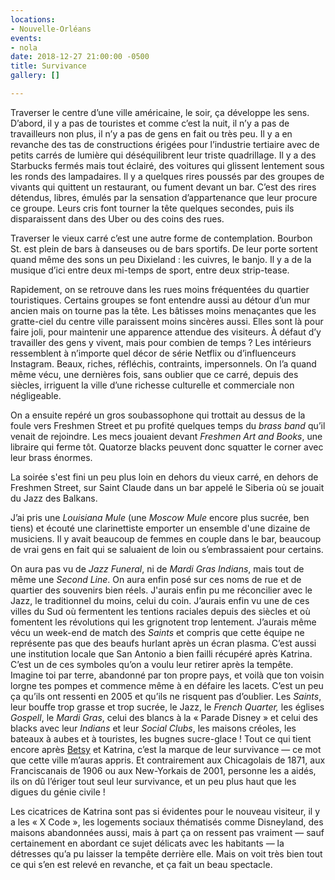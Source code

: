 ```yaml
---
locations:
- Nouvelle-Orléans
events:
- nola
date: 2018-12-27 21:00:00 -0500
title: Survivance
gallery: []

---
```

Traverser le centre d’une ville américaine, le soir, ça développe les sens. D’abord, il y a pas de touristes et comme c’est la nuit, il n’y a pas de travailleurs non plus, il n’y a pas de gens en fait ou très peu. Il y a en revanche des tas de constructions érigées pour l’industrie tertiaire avec de petits carrés de lumière qui déséquilibrent leur triste quadrillage.
Il y a des Starbucks fermés mais tout éclairé, des voitures qui glissent lentement sous les ronds des lampadaires. Il y a quelques rires poussés par des groupes de vivants qui quittent un restaurant, ou fument devant un bar. C’est des rires détendus, libres, émulés par la sensation d’appartenance que leur procure ce groupe. Leurs cris font tourner la tête quelques secondes, puis ils disparaissent dans des Uber ou des coins des rues.

Traverser le vieux carré c’est une autre forme de contemplation. Bourbon St. est plein de bars à danseuses ou de bars sportifs. De leur porte sortent quand  même des sons un peu Dixieland : les cuivres, le banjo. Il y a de la musique d’ici entre deux mi-temps de sport, entre deux strip-tease. 

Rapidement, on se retrouve dans les rues moins fréquentées du quartier touristiques. Certains groupes se font entendre aussi au détour d’un mur ancien mais on tourne pas la tête.
Les bâtisses moins menaçantes que les gratte-ciel du centre ville paraissent moins sincères aussi. Elles sont là pour faire joli, pour maintenir une apparence attendue des visiteurs. À défaut d’y travailler des gens y vivent, mais pour combien de temps ? Les intérieurs ressemblent à n’importe quel décor de série Netflix ou d’influenceurs Instagram. Beaux, riches, réfléchis, contraints, impersonnels. 
On l’a quand même vécu, une dernières fois, sans oublier que ce carré, depuis des siècles, irriguent la ville d’une richesse culturelle et commerciale non négligeable.

On a ensuite repéré un gros soubassophone qui trottait au dessus de la foule vers Freshmen Street et pu profité quelques temps du _brass band_ qu’il venait de rejoindre. Les mecs jouaient devant _Freshmen Art and Books_, une libraire qui ferme tôt. Quatorze blacks peuvent donc squatter le corner avec leur brass énormes.

La soirée s'est fini un peu plus loin en dehors du vieux carré, en dehors de Freshmen Street, sur Saint Claude dans un bar appelé le Siberia où se jouait du Jazz des Balkans. 

J’ai pris une _Louisiana Mule_ (une _Moscow Mule_ encore plus sucrée, ben tiens) et écouté une clarinettiste emporter un ensemble d'une dizaine de musiciens. Il y avait beaucoup de femmes en couple dans le bar, beaucoup de vrai gens en fait qui se saluaient de loin ou s’embrassaient pour certains. 

On aura pas vu de _Jazz Funeral_, ni de _Mardi Gras Indians_, mais tout de même une _Second Line_. 
On aura enfin posé sur ces noms de rue et de quartier des souvenirs bien réels. J'aurais enfin pu me réconcilier avec le Jazz, le traditionnel du moins, celui du coin. J’aurais enfin vu une de ces villes du Sud où fermentent les tentions raciales depuis des siècles et où fomentent les révolutions qui les grignotent trop lentement. J’aurais même vécu un week-end de match des _Saints_ et compris que  cette équipe ne représente pas que des beaufs hurlant après un écran plasma. C’est aussi une institution locale que San Antonio a bien failli récupéré après Katrina. C’est un de ces symboles qu’on a voulu leur retirer après la tempête. 
Imagine toi par terre, abandonné par ton propre pays, et voilà que ton voisin lorgne tes pompes et commence même à en défaire les lacets. C’est un peu ça qu’ils ont ressenti en 2005 et qu’ils ne risquent pas d’oublier. 
Les _Saints_, leur bouffe trop grasse et trop sucrée, le Jazz, le _French Quarter,_ les églises _Gospell_, le _Mardi Gras_, celui des blancs à la « Parade Disney » et celui des blacks avec leur _Indians_ et leur _Social Clubs_, les maisons créoles, les bateaux à aubes et à touristes, les bugnes sucre-glace !
Tout ce qui tient encore après [Betsy](https://fr.wikipedia.org/wiki/Ouragan_Betsy) et Katrina, c’est la marque de leur survivance — ce mot que cette ville m’auras appris. Et contrairement aux Chicagolais de 1871, aux Franciscanais de 1906 ou aux New-Yorkais de 2001, personne les a aidés, ils on dû l’ériger tout seul leur survivance, et un peu plus haut que les digues du génie civile !

Les cicatrices de Katrina sont pas si évidentes pour le nouveau visiteur, il y a les « X Code », les logements sociaux thématisés comme Disneyland, des maisons abandonnées aussi, mais à part ça on ressent pas vraiment — sauf certainement en abordant ce sujet délicats avec les habitants — la détresses qu’a pu laisser la tempête derrière elle. Mais on voit très bien tout ce qui s’en est relevé en revanche, et ça fait un beau spectacle.